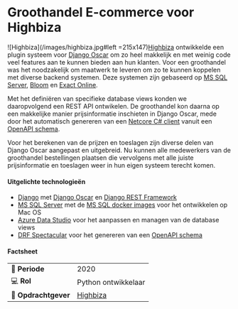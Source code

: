 # Groothandel E-commerce voor Highbiza

![Highbiza](/images/highbiza.jpg#left =215x147)[Highbiza](https://highbiza.nl/) ontwikkelde een plugin systeem voor [Django Oscar](https://github.com/django-oscar/django-oscar) om zo heel makkelijk en met weinig code veel features aan te kunnen bieden aan hun klanten. Voor een groothandel was het noodzakelijk om maatwerk te leveren om zo te kunnen koppelen met diverse backend systemen. Deze systemen zijn gebaseerd op [MS SQL Server](https://www.microsoft.com/en-us/sql-server), [Bloom](https://www.werkenmetbloom.nl/) en [Exact Online](https://www.exact.com/nl/software/exact-online).

Met het definiëren van specifieke database views konden we daaropvolgend een REST API ontwikelen. De groothandel kon daarna op een makkelijke manier prijsinformatie inschieten in Django Oscar, mede door het automatisch genereren van een [Netcore C# client](https://openapi-generator.tech/docs/generators/csharp-netcore) vanuit een [OpenAPI schema](https://swagger.io/specification/).

Voor het berekenen van de prijzen en toeslagen zijn diverse delen van Django Oscar aangepast en uitgebreid. Nu kunnen alle medewerkers van de groothandel bestellingen plaatsen die vervolgens met alle juiste prijsinformatie en toeslagen weer in hun eigen systeem terecht komen.

#### Uitgelichte technologieën
- [Django](https://www.djangoproject.com/) met [Django Oscar](https://github.com/django-oscar/django-oscar) en [Django REST Framework](https://www.django-rest-framework.org/)
-  [MS SQL Server](https://www.microsoft.com/en-us/sql-server) met de [MS SQL docker images](https://hub.docker.com/_/microsoft-mssql-server) voor het ontwikkelen op Mac OS
- [Azure Data Studio](https://docs.microsoft.com/en-us/sql/azure-data-studio/download-azure-data-studio) voor het aanpassen en managen van de database views
- [DRF Spectacular](https://github.com/tfranzel/drf-spectacular) voor het genereren van een [OpenAPI schema](https://swagger.io/specification/)


#### Factsheet
|                            |                                                             |
| -------------------------- | ----------------------------------------------------------- |
| :calendar: **Periode**     | 2020                                                        |
| :computer: **Rol**         | Python ontwikkelaar                                         |
| :office: **Opdrachtgever** | [Highbiza](https://www.highbiza.nl/)                        |
